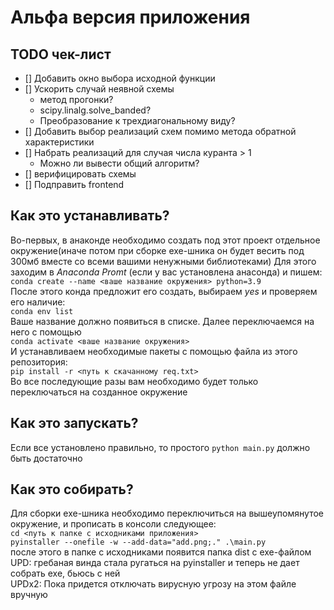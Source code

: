 # Альфа версия приложения


## TODO чек-лист

- [] Добавить окно выбора исходной функции  
- [] Ускорить случай неявной схемы  
    - метод прогонки?  
    - scipy.linalg.solve_banded?  
    - Преобразование к трехдиагональному виду?  
- [] Добавить выбор реализаций схем помимо метода обратной характеристики
- [] Набрать реализаций для случая числа куранта > 1
    - Можно ли вывести общий алгоритм?
- [] верифицировать схемы  
- [] Подправить frontend  


## Как это устанавливать?

Во-первых, в анаконде необходимо создать под этот проект отдельное окружение(иначе потом при сборке exe-шника он будет весить под 300мб вместе со всеми вашими ненужными библиотеками)
Для этого заходим в *Anaconda Promt* (если у вас установлена анасонда) и пишем:  
`conda create --name <ваше название окружения> python=3.9`  
После этого конда предложит его создать, выбираем *yes* и проверяем его наличие:  
`conda env list`  
Ваше название должно появиться в списке. Далее переключаемся на него с помощью  
`conda activate <ваше название окружения>`  
И устанавливаем необходимые пакеты с помощью файла из этого репозитория:  
`pip install -r <путь к скачанному req.txt>`  
Во все последующие разы вам необходимо будет только переключаться на созданное окружение  


## Как это запускать?

Если все установлено правильно, то простого `python main.py` должно быть достаточно


## Как это собирать?

Для сборки exe-шника необходимо переключиться на вышеупомянутое окружение, и прописать в консоли следующее:  
`cd <путь к папке с исходниками приложения>`  
`pyinstaller --onefile -w --add-data="add.png;." .\main.py`  
после этого в папке с исходниками появится папка dist с exe-файлом  
UPD: гребаная винда стала ругаться на pyinstaller и теперь не дает собрать exe, бьюсь с ней  
UPDx2: Пока придется отключать вирусную угрозу на этом файле вручную
